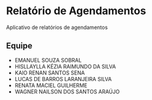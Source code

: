# Relatório de Agendamentos

Aplicativo de relatórios de agendamentos

## Equipe

- EMANUEL SOUZA SOBRAL 
- HISLLAYLLA KÉZIA RAIMUNDO DA SILVA
- KAIO RENAN SANTOS SENA 
- LUCAS DE BARROS LARANJEIRA SILVA 
- RENATA MACIEL GUILHERME 
- WAGNER NAILSON DOS SANTOS ARAÚJO 

